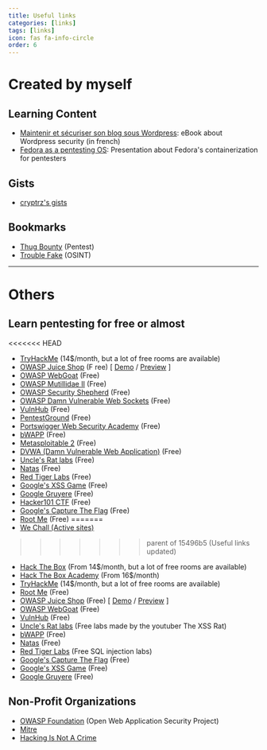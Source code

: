 ```yaml
---
title: Useful links
categories: [links]
tags: [links]
icon: fas fa-info-circle
order: 6
---
```


# **Created by myself** 

## Learning Content

* <a href="https://www.amazon.com/Maintenir-s%C3%A9curiser-blog-sous-Wordpress-ebook/dp/B07B7C7J7H" target="_blank">Maintenir et sécuriser son blog sous Wordpress</a>: eBook about Wordpress security (in french)
* <a href="https://docs.google.com/presentation/d/e/2PACX-1vS3ccFjUQ1S2Hvf5HL6PTRmTN8SRjo8KHc-tcL_DFeRL2FX0PlK2u2nkOaPbQBRGkgQDsyiC9tOrZ91/pub?start=false&loop=false&delayms=3000" target="_blank">Fedora as a pentesting OS</a>: Presentation about Fedora's containerization for pentesters

## Gists

* <a href="https://gist.github.com/cryptrz" target="_blank">cryptrz's gists</a>

## Bookmarks

* <a href="https://start.me/p/vjEPvb/thug-bounty" target="_blank">Thug Bounty</a> (Pentest)
* <a href="https://start.me/p/QRQb0O/trouble-fake" target="_blank">Trouble Fake</a> (OSINT)

---
# **Others**

## Learn pentesting for free or almost

<<<<<<< HEAD
* <a href="https://tryhackme.com/" target="_blank">TryHackMe</a> (14$/month, but a lot of free rooms are available)
* <a href="https://owasp.org/www-project-juice-shop/" target="_blank">OWASP Juice Shop</a> (F ree) [ <a href="https://demo.owasp-juice.shop/api/Challenges" target="_blank">Demo</a> / <a href="http://preview.owasp-juice.shop/api/Challenges" target="_blank">Preview</a> ]
* <a href="https://owasp.org/www-project-webgoat/" target="_blank">OWASP WebGoat</a> (Free)
* <a href="https://owasp.org/www-project-mutillidae-ii/" target="_blank">OWASP Mutillidae II</a> (Free)
* <a href="https://owasp.org/www-project-security-shepherd/" target="_blank">OWASP Security Shepherd</a> (Free)
* <a href="https://owasp.org/www-project-damn-vulnerable-web-sockets/" target="_blank">OWASP Damn Vulnerable Web Sockets</a> (Free)
* <a href="https://www.vulnhub.com/" target="_blank">VulnHub</a> (Free)
* <a href="https://pentest-ground.com/" target="_blank">PentestGround</a> (Free)
* <a href="https://portswigger.net/web-security/dashboard" target="_blank">Portswigger Web Security Academy</a> (Free)
* <a href="http://www.itsecgames.com/" target="_blank">bWAPP</a> (Free)
* <a href="https://docs.rapid7.com/metasploit/metasploitable-2/" target="_blank">Metasploitable 2</a> (Free)
* <a href="https://github.com/digininja/DVWA" target="_blank">DVWA (Damn Vulnerable Web Application)</a> (Free)
* <a href="https://labs.hackxpert.com/" target="_blank">Uncle's Rat labs</a> (Free) 
* <a href="https://overthewire.org/wargames/natas/" target="_blank">Natas</a> (Free)
* <a href="https://redtiger.labs.overthewire.org/" target="_blank">Red Tiger Labs</a> (Free)
* <a href="http://www.xssgame.com/" target="_blank">Google's XSS Game</a> (Free)
* <a href="https://google-gruyere.appspot.com/" target="_blank">Google Gruyere</a> (Free)
* <a href="https://ctf.hacker101.com/" target="_blank">Hacker101 CTF</a> (Free)
* <a href="https://capturetheflag.withgoogle.com/" target="_blank">Google's Capture The Flag</a> (Free)
* <a href="https://www.root-me.org/" target="_blank">Root Me</a> (Free)
=======
* <a href="https://www.wechall.net/active_sites" target="_blank">We Chall (Active sites)</a>
>>>>>>> parent of 15496b5 (Useful links updated)
* <a href="https://www.hackthebox.com/" target="_blank">Hack The Box</a> (From 14$/month, but a lot of free rooms are available)
* <a href="https://academy.hackthebox.com/" target="_blank">Hack The Box Academy</a> (From 16$/month)
* <a href="https://tryhackme.com/" target="_blank">TryHackMe</a> (14$/month, but a lot of free rooms are available)
* <a href="https://www.root-me.org/" target="_blank">Root Me</a> (Free)
* <a href="https://owasp.org/www-project-juice-shop/" target="_blank">OWASP Juice Shop</a> (Free) [ <a href="https://demo.owasp-juice.shop/api/Challenges" target="_blank">Demo</a> / <a href="http://preview.owasp-juice.shop/api/Challenges" target="_blank">Preview</a> ]
* <a href="https://owasp.org/www-project-webgoat/" target="_blank">OWASP WebGoat</a> (Free)
* <a href="https://www.vulnhub.com/" target="_blank">VulnHub</a> (Free)
* <a href="https://labs.hackxpert.com/" target="_blank">Uncle's Rat labs</a> (Free labs made by the youtuber The XSS Rat)
* <a href="http://www.itsecgames.com/" target="_blank">bWAPP</a> (Free)
* <a href="https://overthewire.org/wargames/natas/" target="_blank">Natas</a> (Free)
* <a href="https://redtiger.labs.overthewire.org/" target="_blank">Red Tiger Labs</a> (Free SQL injection labs)
* <a href="https://capturetheflag.withgoogle.com/" target="_blank">Google's Capture The Flag</a> (Free)
* <a href="http://www.xssgame.com/" target="_blank">Google's XSS Game</a> (Free)
* <a href="https://google-gruyere.appspot.com/" target="_blank">Google Gruyere</a> (Free)

## Non-Profit Organizations

* <a href="https://owasp.org/" target="_blank">OWASP Foundation</a> (Open Web Application Security Project)
* <a href="https://www.mitre.org/" target="_blank">Mitre</a>
* <a href="https://www.hackingisnotacrime.org/" target="_blank">Hacking Is Not A Crime</a>
